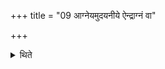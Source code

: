 +++
title = "09 आग्नेयमुदयनीये ऐन्द्राग्नं वा"

+++

<details><summary>थिते</summary>

9. On the last day (Udayanīya day) (they seize) a he-goat for Agni or for Indra-Agni. 
</details>
